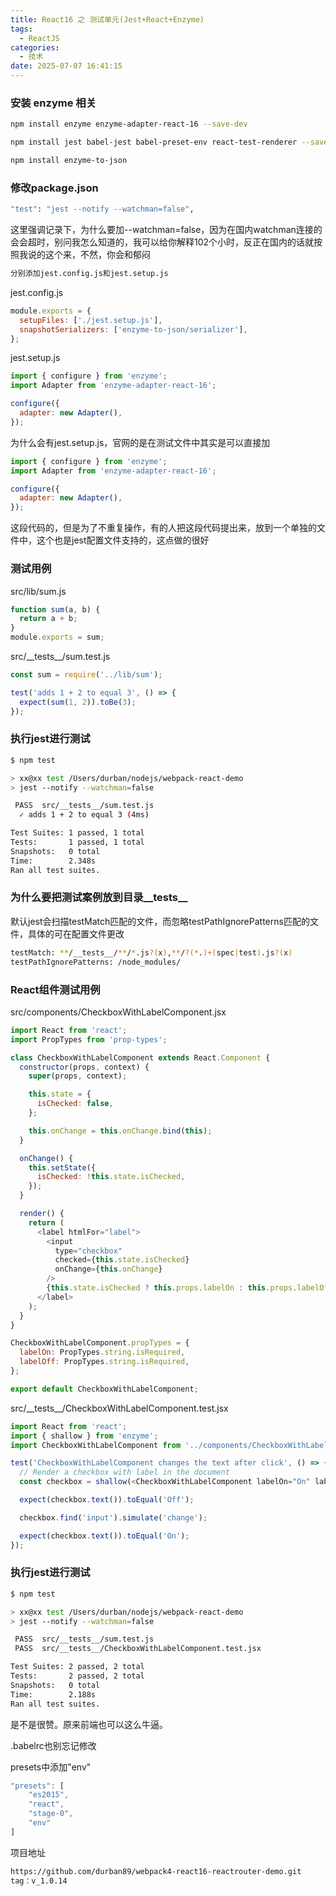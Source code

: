 ```yaml
---
title: React16 之 测试单元(Jest+React+Enzyme)
tags:
  - ReactJS
categories:
  - 技术
date: 2025-07-07 16:41:15
---
```


### **安装 enzyme 相关**

```bash
npm install enzyme enzyme-adapter-react-16 --save-dev

npm install jest babel-jest babel-preset-env react-test-renderer --save-dev

npm install enzyme-to-json
```

### **修改package.json**

```bash
"test": "jest --notify --watchman=false",
```

这里强调记录下，为什么要加--watchman=false，因为在国内watchman连接的会会超时，别问我怎么知道的，我可以给你解释102个小时，反正在国内的话就按照我说的这个来，不然，你会和郁闷

```bash
分别添加jest.config.js和jest.setup.js
```

jest.config.js

```js
module.exports = {
  setupFiles: ['./jest.setup.js'],
  snapshotSerializers: ['enzyme-to-json/serializer'],
};
```

jest.setup.js

```js
import { configure } from 'enzyme';
import Adapter from 'enzyme-adapter-react-16';

configure({
  adapter: new Adapter(),
});
```

为什么会有jest.setup.js，官网的是在测试文件中其实是可以直接加

```js
import { configure } from 'enzyme';
import Adapter from 'enzyme-adapter-react-16';

configure({
  adapter: new Adapter(),
});
```

这段代码的，但是为了不重复操作，有的人把这段代码提出来，放到一个单独的文件中，这个也是jest配置文件支持的，这点做的很好

### **测试用例**

src/lib/sum.js

```js
function sum(a, b) {
  return a + b;
}
module.exports = sum;
```

src/\_\_tests\_\_/sum.test.js

```js
const sum = require('../lib/sum');

test('adds 1 + 2 to equal 3', () => {
  expect(sum(1, 2)).toBe(3);
});
```

### **执行jest进行测试**

```bash
$ npm test

> xx@xx test /Users/durban/nodejs/webpack-react-demo
> jest --notify --watchman=false

 PASS  src/__tests__/sum.test.js
  ✓ adds 1 + 2 to equal 3 (4ms)

Test Suites: 1 passed, 1 total
Tests:       1 passed, 1 total
Snapshots:   0 total
Time:        2.348s
Ran all test suites.
```

### **为什么要把测试案例放到目录\_\_tests\_\_**

默认jest会扫描testMatch匹配的文件，而忽略testPathIgnorePatterns匹配的文件，具体的可在配置文件更改

```bash
testMatch: **/__tests__/**/*.js?(x),**/?(*.)+(spec|test).js?(x)
testPathIgnorePatterns: /node_modules/
```

### **React组件测试用例**

src/components/CheckboxWithLabelComponent.jsx

```js
import React from 'react';
import PropTypes from 'prop-types';

class CheckboxWithLabelComponent extends React.Component {
  constructor(props, context) {
    super(props, context);

    this.state = {
      isChecked: false,
    };

    this.onChange = this.onChange.bind(this);
  }

  onChange() {
    this.setState({
      isChecked: !this.state.isChecked,
    });
  }

  render() {
    return (
      <label htmlFor="label">
        <input
          type="checkbox"
          checked={this.state.isChecked}
          onChange={this.onChange}
        />
        {this.state.isChecked ? this.props.labelOn : this.props.labelOff}
      </label>
    );
  }
}

CheckboxWithLabelComponent.propTypes = {
  labelOn: PropTypes.string.isRequired,
  labelOff: PropTypes.string.isRequired,
};

export default CheckboxWithLabelComponent;
```

src/\_\_tests\_\_/CheckboxWithLabelComponent.test.jsx

```js
import React from 'react';
import { shallow } from 'enzyme';
import CheckboxWithLabelComponent from '../components/CheckboxWithLabelComponent';

test('CheckboxWithLabelComponent changes the text after click', () => {
  // Render a checkbox with label in the document
  const checkbox = shallow(<CheckboxWithLabelComponent labelOn="On" labelOff="Off" />);

  expect(checkbox.text()).toEqual('Off');

  checkbox.find('input').simulate('change');

  expect(checkbox.text()).toEqual('On');
});
```

### **执行jest进行测试**

```bash
$ npm test

> xx@xx test /Users/durban/nodejs/webpack-react-demo
> jest --notify --watchman=false

 PASS  src/__tests__/sum.test.js
 PASS  src/__tests__/CheckboxWithLabelComponent.test.jsx

Test Suites: 2 passed, 2 total
Tests:       2 passed, 2 total
Snapshots:   0 total
Time:        2.188s
Ran all test suites.
```

是不是很赞。原来前端也可以这么牛逼。

.babelrc也别忘记修改

presets中添加"env"

```js
"presets": [
    "es2015",
    "react",
    "stage-0",
    "env"
]
```

项目地址

```bash
https://github.com/durban89/webpack4-react16-reactrouter-demo.git
tag：v_1.0.14
```
